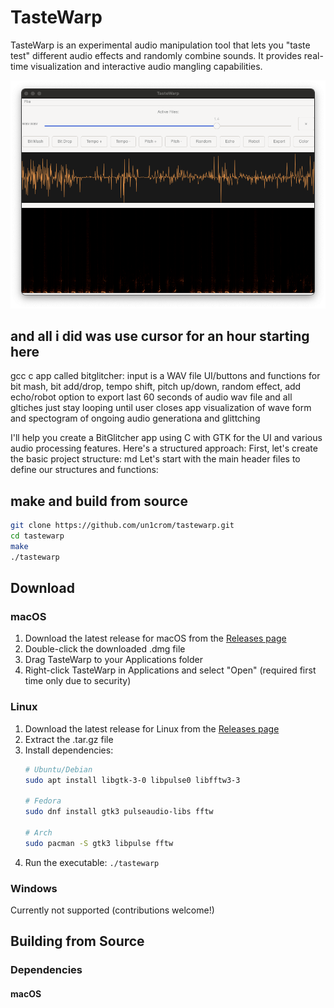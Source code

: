 # TasteWarp

TasteWarp is an experimental audio manipulation tool that lets you "taste test" different audio effects and randomly combine sounds. It provides real-time visualization and interactive audio mangling capabilities.

![Screenshot of TasteWarp](docs/screenshot.png)

## and all i did was use cursor for an hour starting here

gcc c app called bitglitcher:
input is a WAV file
UI/buttons and functions for bit mash, bit add/drop, tempo shift, pitch up/down, random effect, add echo/robot
option to export last 60 seconds of audio
wav file and all gltiches just stay looping until user closes app
visualization of wave form and spectogram of ongoing audio generationa and glittching

I'll help you create a BitGlitcher app using C with GTK for the UI and various audio processing features. Here's a structured approach:
First, let's create the basic project structure:
md
Let's start with the main header files to define our structures and functions:

## make and build from source

```bash
git clone https://github.com/un1crom/tastewarp.git
cd tastewarp
make
./tastewarp
```

## Download

### macOS

1. Download the latest release for macOS from the [Releases page](https://github.com/un1crom/tastewarp/releases)
2. Double-click the downloaded .dmg file
3. Drag TasteWarp to your Applications folder
4. Right-click TasteWarp in Applications and select "Open" (required first time only due to security)

### Linux
1. Download the latest release for Linux from the [Releases page](https://github.com/un1crom/tastewarp/releases)
2. Extract the .tar.gz file
3. Install dependencies:
   ```bash
   # Ubuntu/Debian
   sudo apt install libgtk-3-0 libpulse0 libfftw3-3

   # Fedora
   sudo dnf install gtk3 pulseaudio-libs fftw

   # Arch
   sudo pacman -S gtk3 libpulse fftw
   ```
4. Run the executable: `./tastewarp`

### Windows
Currently not supported (contributions welcome!)

## Building from Source

### Dependencies

#### macOS

